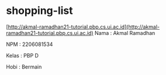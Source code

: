 # shopping-list
[http://akmal-ramadhan21-tutorial.pbp.cs.ui.ac.id](http://akmal-ramadhan21-tutorial.pbp.cs.ui.ac.id)
Nama    : Akmal Ramadhan

NPM     : 2206081534

Kelas   : PBP D

Hobi    : Bermain
